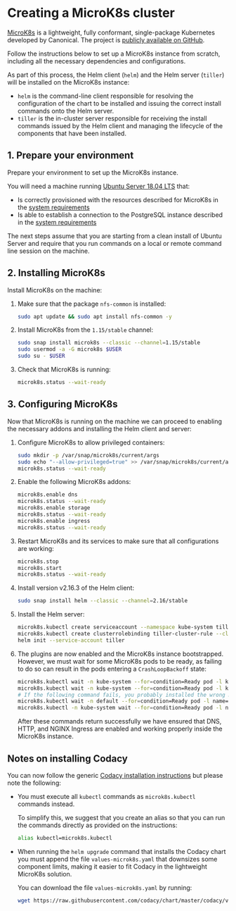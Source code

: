 # Creating a MicroK8s cluster

[MicroK8s](https://microk8s.io/) is a lightweight, fully conformant, single-package Kubernetes developed by Canonical. The project is [publicly available on GitHub](https://github.com/ubuntu/microk8s).

Follow the instructions below to set up a MicroK8s instance from scratch, including all the necessary dependencies and configurations.

As part of this process, the Helm client (`helm`) and the Helm server (`tiller`) will be installed on the MicroK8s instance:

-   `helm` is the command-line client responsible for resolving the configuration of the chart to be installed and issuing the correct install commands onto the Helm server.
-   `tiller` is the in-cluster server responsible for receiving the install commands issued by the Helm client and managing the lifecycle of the components that have been installed.

## 1. Prepare your environment

Prepare your environment to set up the MicroK8s instance.

You will need a machine running [Ubuntu Server 18.04 LTS](https://ubuntu.com/download/server) that:

-   Is correctly provisioned with the resources described for MicroK8s in the [system requirements](../requirements.md#kubernetes-or-microK8s-cluster-setup)
-   Is able to establish a connection to the PostgreSQL instance described in the [system requirements](../requirements.md#postgresql-server-setup)

The next steps assume that you are starting from a clean install of Ubuntu Server and require that you run commands on a local or remote command line session on the machine.

## 2. Installing MicroK8s

Install MicroK8s on the machine:

1.  Make sure that the package `nfs-common` is installed:

    ```bash
    sudo apt update && sudo apt install nfs-common -y
    ```

2.  Install MicroK8s from the `1.15/stable` channel:

    ```bash
    sudo snap install microk8s --classic --channel=1.15/stable
    sudo usermod -a -G microk8s $USER
    sudo su - $USER
    ```

3.  Check that MicroK8s is running:

    ```bash
    microk8s.status --wait-ready
    ```

## 3. Configuring MicroK8s

Now that MicroK8s is running on the machine we can proceed to enabling the necessary addons and installing the Helm client and server:

1.  Configure MicroK8s to allow privileged containers:

    ```bash
    sudo mkdir -p /var/snap/microk8s/current/args
    sudo echo "--allow-privileged=true" >> /var/snap/microk8s/current/args/kube-apiserver
    microk8s.status --wait-ready
    ```

2.  Enable the following MicroK8s addons:

    ```bash
    microk8s.enable dns
    microk8s.status --wait-ready
    microk8s.enable storage
    microk8s.status --wait-ready
    microk8s.enable ingress
    microk8s.status --wait-ready
    ```

3.  Restart MicroK8s and its services to make sure that all configurations are working:

    ```bash
    microk8s.stop
    microk8s.start
    microk8s.status --wait-ready
    ```

4.  Install version v2.16.3 of the Helm client:

    ```bash
    sudo snap install helm --classic --channel=2.16/stable
    ```

5.  Install the Helm server:

    ```bash
    microk8s.kubectl create serviceaccount --namespace kube-system tiller
    microk8s.kubectl create clusterrolebinding tiller-cluster-rule --clusterrole=cluster-admin --serviceaccount=kube-system:tiller
    helm init --service-account tiller
    ```

6.  The plugins are now enabled and the MicroK8s instance bootstrapped. However, we must wait for some MicroK8s pods to be ready, as failing to do so can result in the pods entering a `CrashLoopBackoff` state:

    ```bash
    microk8s.kubectl wait -n kube-system --for=condition=Ready pod -l k8s-app=kube-dns
    microk8s.kubectl wait -n kube-system --for=condition=Ready pod -l k8s-app=hostpath-provisioner
    # If the following command fails, you probably installed the wrong microk8s version
    microk8s.kubectl wait -n default --for=condition=Ready pod -l name=nginx-ingress-microk8s
    microk8s.kubectl -n kube-system wait --for=condition=Ready pod -l name=tiller
    ```

    After these commands return successfully we have ensured that DNS, HTTP, and NGINX Ingress are enabled and working properly inside the MicroK8s instance.

## Notes on installing Codacy

You can now follow the generic [Codacy installation instructions](../index.md#2-installing-codacy) but please note the following:

-   You must execute all `kubectl` commands as `microk8s.kubectl` commands instead.

    To simplify this, we suggest that you create an alias so that you can run the commands directly as provided on the instructions:

    ```bash
    alias kubectl=microk8s.kubectl
    ```

-   When running the `helm upgrade` command that installs the Codacy chart you must append the file `values-microk8s.yaml` that downsizes some component limits, making it easier to fit Codacy in the lightweight MicroK8s solution.

    You can download the file `values-microk8s.yaml` by running:

    ```bash
    wget https://raw.githubusercontent.com/codacy/chart/master/codacy/values-microk8s.yaml
    ```
